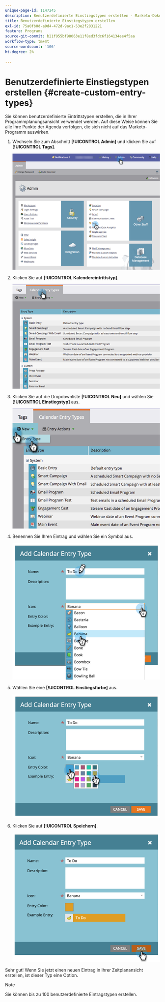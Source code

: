 ```yaml
---
unique-page-id: 1147245
description: Benutzerdefinierte Einstiegstypen erstellen - Marketo-Dokumente - Produktdokumentation
title: Benutzerdefinierte Einstiegstypen erstellen
exl-id: 75a0fb0d-a0d4-472d-9ac1-53e2f2831221
feature: Programs
source-git-commit: b21f955bf98063e11f8ed3fdc6f164134ee4f5aa
workflow-type: tm+mt
source-wordcount: '106'
ht-degree: 2%

---
```


# Benutzerdefinierte Einstiegstypen erstellen {#create-custom-entry-types}

Sie können benutzerdefinierte Eintrittstypen erstellen, die in Ihrer Programmplanungsansicht verwendet werden. Auf diese Weise können Sie alle Ihre Punkte der Agenda verfolgen, die sich nicht auf das Marketo-Programm auswirken.

1. Wechseln Sie zum Abschnitt **[!UICONTROL Admin]** und klicken Sie auf **[!UICONTROL Tags]**.

   ![](assets/admintags.png)

1. Klicken Sie auf **[!UICONTROL Kalendereintrittstyp]**.

   ![](assets/image2014-9-15-15-3a41-3a33.png)

1. Klicken Sie auf die Dropdownliste **[!UICONTROL Neu]** und wählen Sie **[!UICONTROL Einstiegstyp]** aus.

   ![](assets/image2014-9-15-15-3a41-3a58.png)

1. Benennen Sie Ihren Eintrag und wählen Sie ein Symbol aus.

   ![](assets/image2014-9-15-16-3a11-3a24.png)

1. Wählen Sie eine **[!UICONTROL Einstiegsfarbe]** aus.

   ![](assets/image2014-9-15-16-3a3-3a55.png)

1. Klicken Sie auf **[!UICONTROL Speichern]**.

   ![](assets/image2014-9-15-16-3a4-3a14.png)

Sehr gut! Wenn Sie jetzt einen neuen Eintrag in Ihrer Zeitplanansicht erstellen, ist dieser Typ eine Option.

>[!NOTE]
>
>Sie können bis zu 100 benutzerdefinierte Eintragstypen erstellen.
